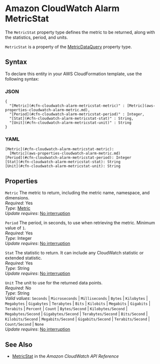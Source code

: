 # Amazon CloudWatch Alarm MetricStat<a name="aws-properties-cloudwatch-alarm-metricstat"></a>

<a name="aws-properties-cloudwatch-alarm-metricstat-description"></a>The `MetricStat` property type defines the metric to be returned, along with the statistics, period, and units\.

<a name="aws-properties-cloudwatch-alarm-metricstat-inheritance"></a> `MetricStat` is a property of the [MetricDataQuery](aws-properties-cloudwatch-alarm-metricdataquery.md) property type\.

## Syntax<a name="aws-properties-cloudwatch-alarm-metricstat-syntax"></a>

To declare this entity in your AWS CloudFormation template, use the following syntax:

### JSON<a name="aws-properties-cloudwatch-alarm-metricstat-syntax.json"></a>

```
{
  "[Metric](#cfn-cloudwatch-alarm-metricstat-metric)" : [Metric](aws-properties-cloudwatch-alarm-metric.md),
  "[Period](#cfn-cloudwatch-alarm-metricstat-period)" : Integer,
  "[Stat](#cfn-cloudwatch-alarm-metricstat-stat)" : String,
  "[Unit](#cfn-cloudwatch-alarm-metricstat-unit)" : String
}
```

### YAML<a name="aws-properties-cloudwatch-alarm-metricstat-syntax.yaml"></a>

```
[Metric](#cfn-cloudwatch-alarm-metricstat-metric): 
  [Metric](aws-properties-cloudwatch-alarm-metric.md)
[Period](#cfn-cloudwatch-alarm-metricstat-period): Integer
[Stat](#cfn-cloudwatch-alarm-metricstat-stat): String
[Unit](#cfn-cloudwatch-alarm-metricstat-unit): String
```

## Properties<a name="aws-properties-cloudwatch-alarm-metricstat-properties"></a>

`Metric`  <a name="cfn-cloudwatch-alarm-metricstat-metric"></a>
The metric to return, including the metric name, namespace, and dimensions\.  
*Required*: Yes  
*Type*: [Metric](aws-properties-cloudwatch-alarm-metric.md)  
*Update requires*: [No interruption](using-cfn-updating-stacks-update-behaviors.md#update-no-interrupt)

`Period`  <a name="cfn-cloudwatch-alarm-metricstat-period"></a>
The period, in seconds, to use when retrieving the metric\. Minimum value of `1`\.  
*Required*: Yes  
*Type*: Integer  
*Update requires*: [No interruption](using-cfn-updating-stacks-update-behaviors.md#update-no-interrupt)

`Stat`  <a name="cfn-cloudwatch-alarm-metricstat-stat"></a>
The statistic to return\. It can include any CloudWatch statistic or extended statistic\.  
*Required*: Yes  
*Type*: String  
*Update requires*: [No interruption](using-cfn-updating-stacks-update-behaviors.md#update-no-interrupt)

`Unit`  <a name="cfn-cloudwatch-alarm-metricstat-unit"></a>
The unit to use for the returned data points\.  
*Required*: No  
*Type*: String  
*Valid values*: `Seconds` \| `Microseconds` \| `Milliseconds` \| `Bytes` \| `Kilobytes` \| `Megabytes` \| `Gigabytes` \| `Terabytes` \| `Bits` \| `Kilobits` \| `Megabits` \| `Gigabits` \| `Terabits` \| `Percent` \| `Count` \| `Bytes/Second` \| `Kilobytes/Second` \| `Megabytes/Second` \| `Gigabytes/Second` \| `Terabytes/Second` \| `Bits/Second` \| `Kilobits/Second` \| `Megabits/Second` \| `Gigabits/Second` \| `Terabits/Second` \| `Count/Second` \| `None`  
*Update requires*: [No interruption](using-cfn-updating-stacks-update-behaviors.md#update-no-interrupt)

## See Also<a name="aws-properties-cloudwatch-alarm-metricstat-seealso"></a>
+ [MetricStat](https://docs.aws.amazon.com/AmazonCloudWatch/latest/APIReference/API_MetricStat.html) in the *Amazon CloudWatch API Reference*